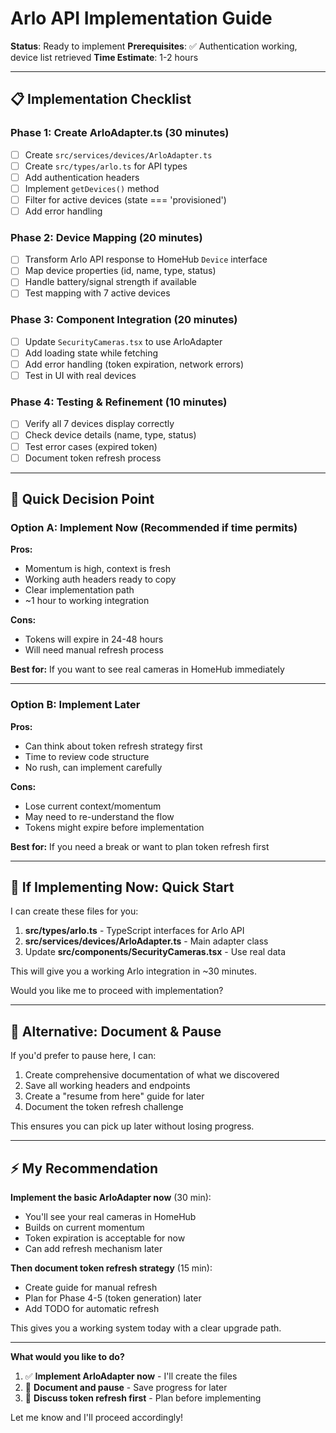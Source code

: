 # Arlo API Implementation Guide

**Status**: Ready to implement
**Prerequisites**: ✅ Authentication working, device list retrieved
**Time Estimate**: 1-2 hours

---

## 📋 Implementation Checklist

### Phase 1: Create ArloAdapter.ts (30 minutes)

- [ ] Create `src/services/devices/ArloAdapter.ts`
- [ ] Create `src/types/arlo.ts` for API types
- [ ] Add authentication headers
- [ ] Implement `getDevices()` method
- [ ] Filter for active devices (state === 'provisioned')
- [ ] Add error handling

### Phase 2: Device Mapping (20 minutes)

- [ ] Transform Arlo API response to HomeHub `Device` interface
- [ ] Map device properties (id, name, type, status)
- [ ] Handle battery/signal strength if available
- [ ] Test mapping with 7 active devices

### Phase 3: Component Integration (20 minutes)

- [ ] Update `SecurityCameras.tsx` to use ArloAdapter
- [ ] Add loading state while fetching
- [ ] Add error handling (token expiration, network errors)
- [ ] Test in UI with real devices

### Phase 4: Testing & Refinement (10 minutes)

- [ ] Verify all 7 devices display correctly
- [ ] Check device details (name, type, status)
- [ ] Test error cases (expired token)
- [ ] Document token refresh process

---

## 🎯 Quick Decision Point

### Option A: Implement Now (Recommended if time permits)

**Pros:**

- Momentum is high, context is fresh
- Working auth headers ready to copy
- Clear implementation path
- ~1 hour to working integration

**Cons:**

- Tokens will expire in 24-48 hours
- Will need manual refresh process

**Best for:** If you want to see real cameras in HomeHub immediately

---

### Option B: Implement Later

**Pros:**

- Can think about token refresh strategy first
- Time to review code structure
- No rush, can implement carefully

**Cons:**

- Lose current context/momentum
- May need to re-understand the flow
- Tokens might expire before implementation

**Best for:** If you need a break or want to plan token refresh first

---

## 🚀 If Implementing Now: Quick Start

I can create these files for you:

1. **src/types/arlo.ts** - TypeScript interfaces for Arlo API
2. **src/services/devices/ArloAdapter.ts** - Main adapter class
3. Update **src/components/SecurityCameras.tsx** - Use real data

This will give you a working Arlo integration in ~30 minutes.

Would you like me to proceed with implementation?

---

## 📝 Alternative: Document & Pause

If you'd prefer to pause here, I can:

1. Create comprehensive documentation of what we discovered
2. Save all working headers and endpoints
3. Create a "resume from here" guide for later
4. Document the token refresh challenge

This ensures you can pick up later without losing progress.

---

## ⚡ My Recommendation

**Implement the basic ArloAdapter now** (30 min):

- You'll see your real cameras in HomeHub
- Builds on current momentum
- Token expiration is acceptable for now
- Can add refresh mechanism later

**Then document token refresh strategy** (15 min):

- Create guide for manual refresh
- Plan for Phase 4-5 (token generation) later
- Add TODO for automatic refresh

This gives you a working system today with a clear upgrade path.

---

**What would you like to do?**

1. ✅ **Implement ArloAdapter now** - I'll create the files
2. 📄 **Document and pause** - Save progress for later
3. 🤔 **Discuss token refresh first** - Plan before implementing

Let me know and I'll proceed accordingly!
